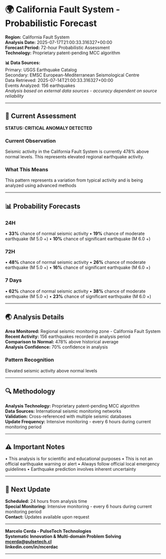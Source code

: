 # 🌍 California Fault System - Probabilistic Forecast

**Region:** California Fault System  
**Analysis Date:** 2025-07-17T21:00:33.316327+00:00  
**Forecast Period:** 72-hour Probabilistic Assessment  
**Technology:** Proprietary patent-pending MCC algorithm  

**📊 Data Sources:**  
Primary: USGS Earthquake Catalog  
Secondary: EMSC European-Mediterranean Seismological Centre  
Data Retrieved: 2025-07-14T21:00:33.316327+00:00  
Events Analyzed: 156 earthquakes  
*Analysis based on external data sources - accuracy dependent on source reliability*

---

## 🎯 Current Assessment

**STATUS: CRITICAL ANOMALY DETECTED**

### Current Observation
Seismic activity in the California Fault System is currently 478% above normal levels. This represents elevated regional earthquake activity.

### What This Means
This pattern represents a variation from typical activity and is being analyzed using advanced methods

---

## 📊 Probability Forecasts

### 24H
• **33%** chance of normal seismic activity
• **19%** chance of moderate earthquake (M 5.0 +)
• **10%** chance of significant earthquake (M 6.0 +)

### 72H
• **48%** chance of normal seismic activity
• **26%** chance of moderate earthquake (M 5.0 +)
• **16%** chance of significant earthquake (M 6.0 +)

### 7 Days
• **62%** chance of normal seismic activity
• **38%** chance of moderate earthquake (M 5.0 +)
• **23%** chance of significant earthquake (M 6.0 +)

---

## 🌏 Analysis Details
**Area Monitored:** Regional seismic monitoring zone - California Fault System  
**Recent Activity:** 156 earthquakes recorded in analysis period  
**Comparison to Normal:** 478% above historical average  
**Analysis Confidence:** 70% confidence in analysis  

### Pattern Recognition
Elevated seismic activity above normal levels

---

## 🔍 Methodology
**Analysis Technology:** Proprietary patent-pending MCC algorithm  
**Data Sources:** International seismic monitoring networks  
**Validation:** Cross-referenced with multiple seismic databases  
**Update Frequency:** Intensive monitoring - every 6 hours during current monitoring period  

---

## ⚠️ Important Notes
• This analysis is for scientific and educational purposes
• This is not an official earthquake warning or alert
• Always follow official local emergency guidelines
• Earthquake prediction involves inherent uncertainty

---

## 📅 Next Update
**Scheduled:** 24 hours from analysis time  
**Special Monitoring:** Intensive monitoring - every 6 hours during current monitoring period  
**Contact:** Updates available upon request  

---

**Marcelo Cerda - PulseTech Technologies**  
**Systematic Innovation & Multi-domain Problem Solving**  
**mcerda@pulsetech.cl**  
**linkedin.com/in/mcerdac**

---
